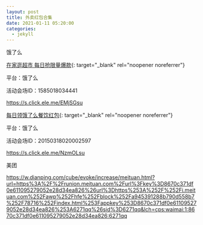 ```yaml
---
layout: post
title: 外卖红包合集
date: 2021-01-11 05:20:00
categories:
  - jekyll
---
```


饿了么

[在家逛超市 每日抢限量爆款](https://tb.ele.me/wow/ele-ad/act/dgz-xls-online?spm=a219t.14279761.0.0.567c6a15wIF1zD&amp;wh_biz=tm){: target="_blank" rel="noopener noreferrer"}

平台：饿了么

活动会场ID：1585018034441

https://s.click.ele.me/EMjSGsu

[每日领饿了么餐饮红包](https://fc.ele.me/a/dGIuZWxlLm1lL3dvdy96L2VsZS1hZC9zc3IvbmV3LWRnei0wMS0wNjEw?wh_biz=tm%EF%BB%BF){: target="_blank" rel="noopener noreferrer"}

平台：饿了么

活动会场ID：20150318020002597

https://s.click.ele.me/NzmOLsu

美团

https://w.dianping.com/cube/evoke/increase/meituan.html?url=https%3A%2F%2Frunion.meituan.com%2Furl%3Fkey%3D8670c371df0e611095279052e28d34ea826%26url%3Dhttps%253A%252F%252Fi.meituan.com%252Fawp%252Fhfe%252Fblock%252Fa945391288b790d558b7%252F78716%252Findex.html%253Fappkey%253D8670c371df0e611095279052e28d34ea826%253A6271qq%26sid%3D6271qq&lch=cps:waimai:1:8670c371df0e611095279052e28d34ea826:6271qq
